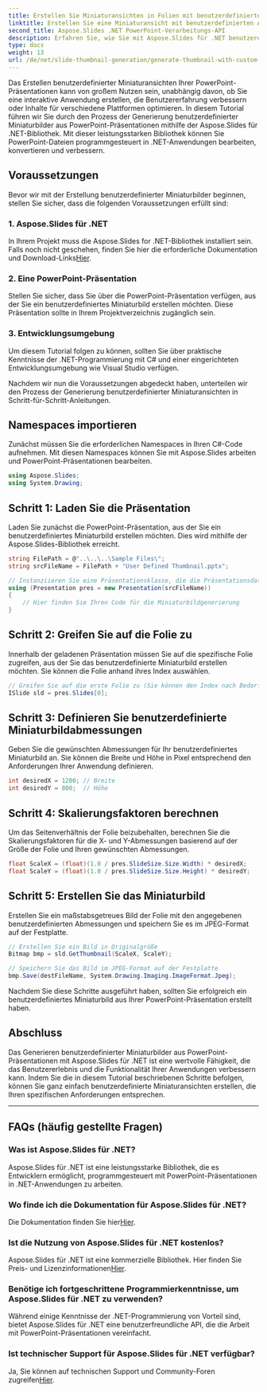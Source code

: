 ```yaml
---
title: Erstellen Sie Miniaturansichten in Folien mit benutzerdefinierten Abmessungen
linktitle: Erstellen Sie eine Miniaturansicht mit benutzerdefinierten Abmessungen
second_title: Aspose.Slides .NET PowerPoint-Verarbeitungs-API
description: Erfahren Sie, wie Sie mit Aspose.Slides für .NET benutzerdefinierte Miniaturbilder aus PowerPoint-Präsentationen generieren. Verbessern Sie Benutzererfahrung und Funktionalität.
type: docs
weight: 13
url: /de/net/slide-thumbnail-generation/generate-thumbnail-with-custom-dimensions/
---
```


Das Erstellen benutzerdefinierter Miniaturansichten Ihrer PowerPoint-Präsentationen kann von großem Nutzen sein, unabhängig davon, ob Sie eine interaktive Anwendung erstellen, die Benutzererfahrung verbessern oder Inhalte für verschiedene Plattformen optimieren. In diesem Tutorial führen wir Sie durch den Prozess der Generierung benutzerdefinierter Miniaturbilder aus PowerPoint-Präsentationen mithilfe der Aspose.Slides für .NET-Bibliothek. Mit dieser leistungsstarken Bibliothek können Sie PowerPoint-Dateien programmgesteuert in .NET-Anwendungen bearbeiten, konvertieren und verbessern.

## Voraussetzungen

Bevor wir mit der Erstellung benutzerdefinierter Miniaturbilder beginnen, stellen Sie sicher, dass die folgenden Voraussetzungen erfüllt sind:

### 1. Aspose.Slides für .NET

 In Ihrem Projekt muss die Aspose.Slides for .NET-Bibliothek installiert sein. Falls noch nicht geschehen, finden Sie hier die erforderliche Dokumentation und Download-Links[Hier](https://reference.aspose.com/slides/net/).

### 2. Eine PowerPoint-Präsentation

Stellen Sie sicher, dass Sie über die PowerPoint-Präsentation verfügen, aus der Sie ein benutzerdefiniertes Miniaturbild erstellen möchten. Diese Präsentation sollte in Ihrem Projektverzeichnis zugänglich sein.

### 3. Entwicklungsumgebung

Um diesem Tutorial folgen zu können, sollten Sie über praktische Kenntnisse der .NET-Programmierung mit C# und einer eingerichteten Entwicklungsumgebung wie Visual Studio verfügen.

Nachdem wir nun die Voraussetzungen abgedeckt haben, unterteilen wir den Prozess der Generierung benutzerdefinierter Miniaturansichten in Schritt-für-Schritt-Anleitungen.

## Namespaces importieren

Zunächst müssen Sie die erforderlichen Namespaces in Ihren C#-Code aufnehmen. Mit diesen Namespaces können Sie mit Aspose.Slides arbeiten und PowerPoint-Präsentationen bearbeiten.

```csharp
using Aspose.Slides;
using System.Drawing;
```

## Schritt 1: Laden Sie die Präsentation

Laden Sie zunächst die PowerPoint-Präsentation, aus der Sie ein benutzerdefiniertes Miniaturbild erstellen möchten. Dies wird mithilfe der Aspose.Slides-Bibliothek erreicht.

```csharp
string FilePath = @"..\..\..\Sample Files\";
string srcFileName = FilePath + "User Defined Thumbnail.pptx";

// Instanziieren Sie eine Präsentationsklasse, die die Präsentationsdatei darstellt
using (Presentation pres = new Presentation(srcFileName))
{
    // Hier finden Sie Ihren Code für die Miniaturbildgenerierung
}
```

## Schritt 2: Greifen Sie auf die Folie zu

Innerhalb der geladenen Präsentation müssen Sie auf die spezifische Folie zugreifen, aus der Sie das benutzerdefinierte Miniaturbild erstellen möchten. Sie können die Folie anhand ihres Index auswählen.

```csharp
// Greifen Sie auf die erste Folie zu (Sie können den Index nach Bedarf ändern)
ISlide sld = pres.Slides[0];
```

## Schritt 3: Definieren Sie benutzerdefinierte Miniaturbildabmessungen

Geben Sie die gewünschten Abmessungen für Ihr benutzerdefiniertes Miniaturbild an. Sie können die Breite und Höhe in Pixel entsprechend den Anforderungen Ihrer Anwendung definieren.

```csharp
int desiredX = 1200; // Breite
int desiredY = 800;  // Höhe
```

## Schritt 4: Skalierungsfaktoren berechnen

Um das Seitenverhältnis der Folie beizubehalten, berechnen Sie die Skalierungsfaktoren für die X- und Y-Abmessungen basierend auf der Größe der Folie und Ihren gewünschten Abmessungen.

```csharp
float ScaleX = (float)(1.0 / pres.SlideSize.Size.Width) * desiredX;
float ScaleY = (float)(1.0 / pres.SlideSize.Size.Height) * desiredY;
```

## Schritt 5: Erstellen Sie das Miniaturbild

Erstellen Sie ein maßstabsgetreues Bild der Folie mit den angegebenen benutzerdefinierten Abmessungen und speichern Sie es im JPEG-Format auf der Festplatte.

```csharp
// Erstellen Sie ein Bild in Originalgröße
Bitmap bmp = sld.GetThumbnail(ScaleX, ScaleY);

// Speichern Sie das Bild im JPEG-Format auf der Festplatte
bmp.Save(destFileName, System.Drawing.Imaging.ImageFormat.Jpeg);
```

Nachdem Sie diese Schritte ausgeführt haben, sollten Sie erfolgreich ein benutzerdefiniertes Miniaturbild aus Ihrer PowerPoint-Präsentation erstellt haben.

## Abschluss

Das Generieren benutzerdefinierter Miniaturbilder aus PowerPoint-Präsentationen mit Aspose.Slides für .NET ist eine wertvolle Fähigkeit, die das Benutzererlebnis und die Funktionalität Ihrer Anwendungen verbessern kann. Indem Sie die in diesem Tutorial beschriebenen Schritte befolgen, können Sie ganz einfach benutzerdefinierte Miniaturansichten erstellen, die Ihren spezifischen Anforderungen entsprechen.

---

## FAQs (häufig gestellte Fragen)

### Was ist Aspose.Slides für .NET?
Aspose.Slides für .NET ist eine leistungsstarke Bibliothek, die es Entwicklern ermöglicht, programmgesteuert mit PowerPoint-Präsentationen in .NET-Anwendungen zu arbeiten.

### Wo finde ich die Dokumentation für Aspose.Slides für .NET?
 Die Dokumentation finden Sie hier[Hier](https://reference.aspose.com/slides/net/).

### Ist die Nutzung von Aspose.Slides für .NET kostenlos?
 Aspose.Slides für .NET ist eine kommerzielle Bibliothek. Hier finden Sie Preis- und Lizenzinformationen[Hier](https://purchase.aspose.com/buy).

### Benötige ich fortgeschrittene Programmierkenntnisse, um Aspose.Slides für .NET zu verwenden?
Während einige Kenntnisse der .NET-Programmierung von Vorteil sind, bietet Aspose.Slides für .NET eine benutzerfreundliche API, die die Arbeit mit PowerPoint-Präsentationen vereinfacht.

### Ist technischer Support für Aspose.Slides für .NET verfügbar?
 Ja, Sie können auf technischen Support und Community-Foren zugreifen[Hier](https://forum.aspose.com/).